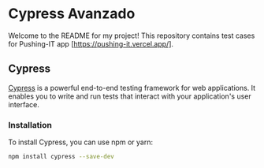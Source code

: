 # Cypress Avanzado

Welcome to the README for my project! This repository contains test cases for Pushing-IT app [https://pushing-it.vercel.app/].

## Cypress

[Cypress](https://www.cypress.io/) is a powerful end-to-end testing framework for web applications. It enables you to write and run tests that interact with your application's user interface.

### Installation

To install Cypress, you can use npm or yarn:

```bash
npm install cypress --save-dev


